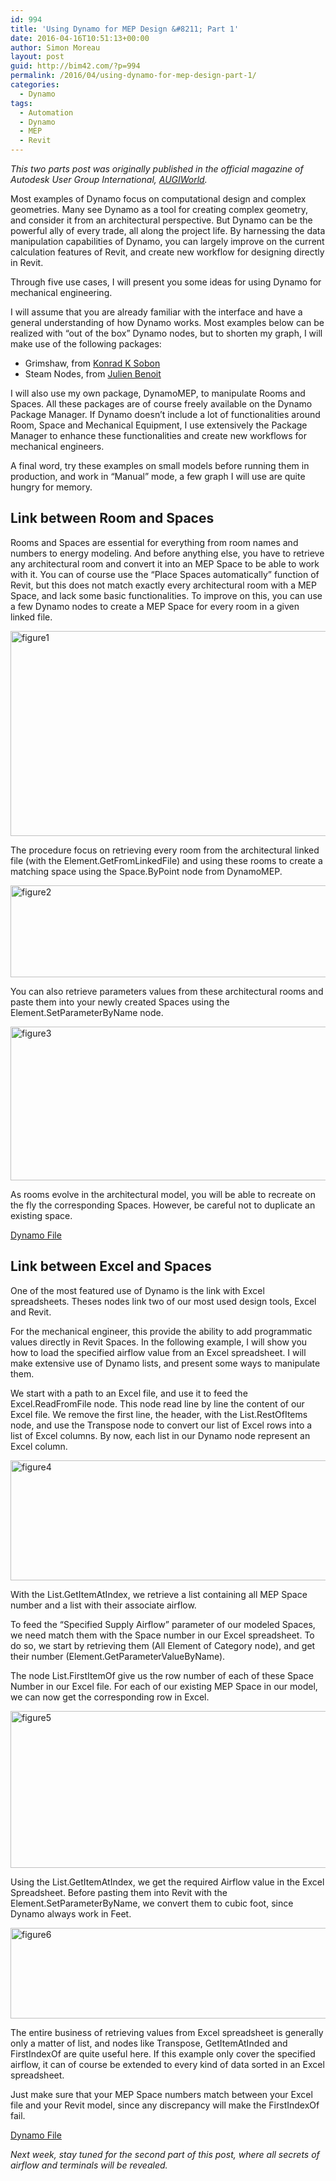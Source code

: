 ```yaml
---
id: 994
title: 'Using Dynamo for MEP Design &#8211; Part 1'
date: 2016-04-16T10:51:13+00:00
author: Simon Moreau
layout: post
guid: http://bim42.com/?p=994
permalink: /2016/04/using-dynamo-for-mep-design-part-1/
categories:
  - Dynamo
tags:
  - Automation
  - Dynamo
  - MEP
  - Revit
---
```

_This two parts post was originally published in the official magazine of Autodesk User Group International, [AUGIWorld](https://www.augi.com/augiworld)._

Most examples of Dynamo focus on computational design and complex geometries. Many see Dynamo as a tool for creating complex geometry, and consider it from an architectural perspective. But Dynamo can be the powerful ally of every trade, all along the project life. By harnessing the data manipulation capabilities of Dynamo, you can largely improve on the current calculation features of Revit, and create new workflow for designing directly in Revit.

Through five use cases, I will present you some ideas for using Dynamo for mechanical engineering.

I will assume that you are already familiar with the interface and have a general understanding of how Dynamo works. Most examples below can be realized with “out of the box” Dynamo nodes, but to shorten my graph, I will make use of the following packages:

  * Grimshaw, from [Konrad K Sobon](http://archi-lab.net/)
  * Steam Nodes, from [Julien Benoit](https://aecuandme.wordpress.com/)

I will also use my own package, DynamoMEP, to manipulate Rooms and Spaces. All these packages are of course freely available on the Dynamo Package Manager. If Dynamo doesn’t include a lot of functionalities around Room, Space and Mechanical Equipment, I use extensively the Package Manager to enhance these functionalities and create new workflows for mechanical engineers.

A final word, try these examples on small models before running them in production, and work in &#8220;Manual&#8221; mode, a few graph I will use are quite hungry for memory.

## Link between Room and Spaces

Rooms and Spaces are essential for everything from room names and numbers to energy modeling. And before anything else, you have to retrieve any architectural room and convert it into an MEP Space to be able to work with it. You can of course use the &#8220;Place Spaces automatically&#8221; function of Revit, but this does not match exactly every architectural room with a MEP Space, and lack some basic functionalities. To improve on this, you can use a few Dynamo nodes to create a MEP Space for every room in a given linked file.

<a href="http://bim42.com/wp-content/uploads/2016/04/figure1.png" rel="attachment wp-att-995"><img class="aligncenter size-large wp-image-995" src="http://bim42.com/wp-content/uploads/2016/04/figure1-1024x575.png" alt="figure1" width="584" height="328" srcset="https://bim42.com/wp-content/uploads/2016/04/figure1.png 1024w, https://bim42.com/wp-content/uploads/2016/04/figure1-300x168.png 300w, https://bim42.com/wp-content/uploads/2016/04/figure1-768x431.png 768w, https://bim42.com/wp-content/uploads/2016/04/figure1-500x281.png 500w" sizes="(max-width: 584px) 100vw, 584px" /></a>
  
The procedure focus on retrieving every room from the architectural linked file (with the Element.GetFromLinkedFile) and using these rooms to create a matching space using the Space.ByPoint node from DynamoMEP.

<a href="http://bim42.com/wp-content/uploads/2016/04/figure2.png" rel="attachment wp-att-996"><img class="aligncenter size-large wp-image-996" src="http://bim42.com/wp-content/uploads/2016/04/figure2-1024x257.png" alt="figure2" width="584" height="147" srcset="https://bim42.com/wp-content/uploads/2016/04/figure2-1024x257.png 1024w, https://bim42.com/wp-content/uploads/2016/04/figure2-300x75.png 300w, https://bim42.com/wp-content/uploads/2016/04/figure2-768x193.png 768w, https://bim42.com/wp-content/uploads/2016/04/figure2-500x126.png 500w, https://bim42.com/wp-content/uploads/2016/04/figure2.png 1159w" sizes="(max-width: 584px) 100vw, 584px" /></a>

You can also retrieve parameters values from these architectural rooms and paste them into your newly created Spaces using the Element.SetParameterByName node.

<a href="http://bim42.com/wp-content/uploads/2016/04/figure3.png" rel="attachment wp-att-997"><img class="aligncenter size-large wp-image-997" src="http://bim42.com/wp-content/uploads/2016/04/figure3-1024x431.png" alt="figure3" width="584" height="246" srcset="https://bim42.com/wp-content/uploads/2016/04/figure3-1024x431.png 1024w, https://bim42.com/wp-content/uploads/2016/04/figure3-300x126.png 300w, https://bim42.com/wp-content/uploads/2016/04/figure3-768x323.png 768w, https://bim42.com/wp-content/uploads/2016/04/figure3-500x211.png 500w, https://bim42.com/wp-content/uploads/2016/04/figure3.png 1071w" sizes="(max-width: 584px) 100vw, 584px" /></a>

As rooms evolve in the architectural model, you will be able to recreate on the fly the corresponding Spaces. However, be careful not to duplicate an existing space.

[Dynamo File](https://drive.google.com/open?id=0B_fvbfIWQ5JJVWxaWGN3T2puQzQ)

## Link between Excel and Spaces

One of the most featured use of Dynamo is the link with Excel spreadsheets. Theses nodes link two of our most used design tools, Excel and Revit.

For the mechanical engineer, this provide the ability to add programmatic values directly in Revit Spaces. In the following example, I will show you how to load the specified airflow value from an Excel spreadsheet. I will make extensive use of Dynamo lists, and present some ways to manipulate them.

We start with a path to an Excel file, and use it to feed the Excel.ReadFromFile node. This node read line by line the content of our Excel file. We remove the first line, the header, with the List.RestOfItems node, and use the Transpose node to convert our list of Excel rows into a list of Excel columns. By now, each list in our Dynamo node represent an Excel column.

<a href="http://bim42.com/wp-content/uploads/2016/04/figure4.png" rel="attachment wp-att-998"><img class="aligncenter size-large wp-image-998" src="http://bim42.com/wp-content/uploads/2016/04/figure4-1024x336.png" alt="figure4" width="584" height="192" srcset="https://bim42.com/wp-content/uploads/2016/04/figure4-1024x336.png 1024w, https://bim42.com/wp-content/uploads/2016/04/figure4-300x98.png 300w, https://bim42.com/wp-content/uploads/2016/04/figure4-768x252.png 768w, https://bim42.com/wp-content/uploads/2016/04/figure4-500x164.png 500w, https://bim42.com/wp-content/uploads/2016/04/figure4.png 1146w" sizes="(max-width: 584px) 100vw, 584px" /></a>

With the List.GetItemAtIndex, we retrieve a list containing all MEP Space number and a list with their associate airflow.

To feed the “Specified Supply Airflow” parameter of our modeled Spaces, we need match them with the Space number in our Excel spreadsheet. To do so, we start by retrieving them (All Element of Category node), and get their number (Element.GetParameterValueByName).

The node List.FirstItemOf give us the row number of each of these Space Number in our Excel file. For each of our existing MEP Space in our model, we can now get the corresponding row in Excel.

<a href="http://bim42.com/wp-content/uploads/2016/04/figure5.png" rel="attachment wp-att-999"><img class="aligncenter size-large wp-image-999" src="http://bim42.com/wp-content/uploads/2016/04/figure5-1024x440.png" alt="figure5" width="584" height="251" srcset="https://bim42.com/wp-content/uploads/2016/04/figure5.png 1024w, https://bim42.com/wp-content/uploads/2016/04/figure5-300x129.png 300w, https://bim42.com/wp-content/uploads/2016/04/figure5-768x330.png 768w, https://bim42.com/wp-content/uploads/2016/04/figure5-500x215.png 500w" sizes="(max-width: 584px) 100vw, 584px" /></a>

Using the List.GetItemAtIndex, we get the required Airflow value in the Excel Spreadsheet. Before pasting them into Revit with the Element.SetParameterByName, we convert them to cubic foot, since Dynamo always work in Feet.

<a href="http://bim42.com/wp-content/uploads/2016/04/figure6.png" rel="attachment wp-att-1000"><img class="aligncenter size-large wp-image-1000" src="http://bim42.com/wp-content/uploads/2016/04/figure6-1024x255.png" alt="figure6" width="584" height="145" srcset="https://bim42.com/wp-content/uploads/2016/04/figure6-1024x255.png 1024w, https://bim42.com/wp-content/uploads/2016/04/figure6-300x75.png 300w, https://bim42.com/wp-content/uploads/2016/04/figure6-768x191.png 768w, https://bim42.com/wp-content/uploads/2016/04/figure6-500x125.png 500w" sizes="(max-width: 584px) 100vw, 584px" /></a>

The entire business of retrieving values from Excel spreadsheet is generally only a matter of list, and nodes like Transpose, GetItemAtInded and FirstIndexOf are quite useful here. If this example only cover the specified airflow, it can of course be extended to every kind of data sorted in an Excel spreadsheet.

Just make sure that your MEP Space numbers match between your Excel file and your Revit model, since any discrepancy will make the FirstIndexOf fail.

[Dynamo File](https://drive.google.com/open?id=0B_fvbfIWQ5JJcVBmRDYxTWFIMjQ)

_Next week, stay tuned for the second part of this post, where all secrets of airflow and terminals will be revealed._